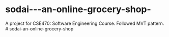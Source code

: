 # sodai---an-online-grocery-shop-
A project for CSE470: Software Engineering Course. Followed MVT pattern.
#   s o d a i - a n - o n l i n e - g r o c e r y - s h o p  
 